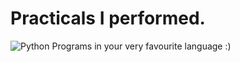 # Practicals I performed.
![Python](https://img.shields.io/badge/Python-3776AB?style=for-the-badge&logo=python&logoColor=white)
Programs in your very favourite language :)

